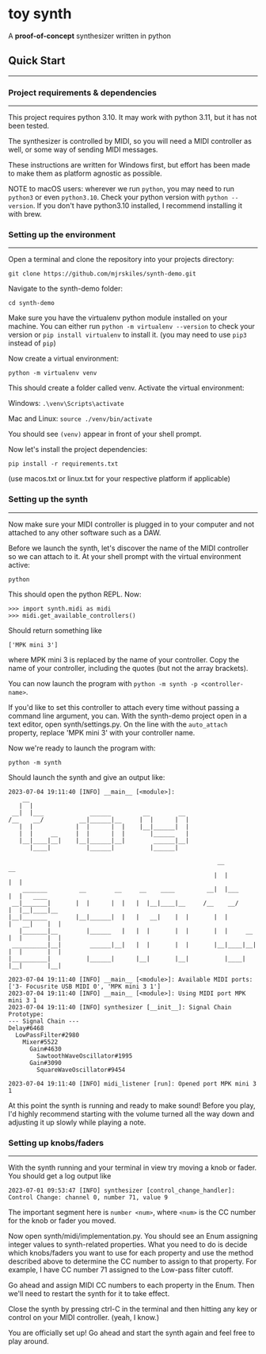 # toy synth

A __proof-of-concept__ synthesizer written in python

## Quick Start
---

### Project requirements & dependencies
---

This project requires python 3.10. It may work with python 3.11, but it has not been tested.

The synthesizer is controlled by MIDI, so you will need a MIDI controller as well, or some way of sending MIDI messages.

These instructions are written for Windows first, but effort has been made to make them as platform agnostic as possible.

NOTE to macOS users: wherever we run ```python```, you may need to run ```python3``` or even ```python3.10```. Check your python version with ```python --version```. If you don't have python3.10 installed, I recommend installing it with brew.

### Setting up the environment
---

Open a terminal and clone the repository into your projects directory:

```git clone https://github.com/mjrskiles/synth-demo.git```

Navigate to the synth-demo folder:

```cd synth-demo```

Make sure you have the virtualenv python module installed on your machine. You can either run ```python -m virtualenv --version``` to check your version or ```pip install virtualenv``` to install it. (you may need to use ```pip3``` instead of ```pip```)

Now create a virtual environment:

```python -m virtualenv venv```

This should create a folder called venv. Activate the virtual environment:

Windows: ```.\venv\Scripts\activate```

Mac and Linux: ```source ./venv/bin/activate```

You should see ```(venv)``` appear in front of your shell prompt.

Now let's install the project dependencies:

```pip install -r requirements.txt```

(use macos.txt or linux.txt for your respective platform if applicable)

### Setting up the synth
---

Now make sure your MIDI controller is plugged in to your computer and not attached to any other software such as a DAW.

Before we launch the synth, let's discover the name of the MIDI controller so we can attach to it. At your shell prompt with the virtual environment active:

```python```

This should open the python REPL. Now:

```
>>> import synth.midi as midi
>>> midi.get_available_controllers()
```

Should return something like 

```['MPK mini 3']```

where MPK mini 3 is replaced by the name of your controller. Copy the name of your controller, including the quotes (but not the array brackets).

You can now launch the program with ```python -m synth -p <controller-name>```.

If you'd like to set this controller to attach every time without passing a command line argument, you can. With the synth-demo project open in a text editor, open synth/settings.py. On the line with the ```auto_attach``` property, replace 'MPK mini 3' with your controller name.

Now we're ready to launch the program with:

```python -m synth```

Should launch the synth and give an output like:

```
2023-07-04 19:11:40 [INFO] __main__ [<module>]:
    __
   |  |
 __|  |___             ______         __        __
/__    __/          __|______|__     |  |      |  |
   |  |            |  |      |  |    |__|______|  |
   |  |     __     |  |      |  |       |______   |
   |__|____|__|    |__|______|__|        ______|__|
      |____|          |______|          |______|

                                                           __              __
                                                          |  |            |  |
    _______         __        __     __    ____         __|  |___         |  |   ____
 __|_______|       |  |      |  |   |  |__|____|__     /__    __/         |  |__|____|__
|__|_______        |__|______|  |   |   __|    |  |       |  |            |   __|    |  |
   |_______|__        |______   |   |  |       |  |       |  |     __     |  |       |  |
 __________|__|        ______|__|   |  |       |  |       |__|____|__|    |  |       |  |
|__________|          |______|      |__|       |__|          |____|       |__|       |__|

2023-07-04 19:11:40 [INFO] __main__ [<module>]: Available MIDI ports: ['3- Focusrite USB MIDI 0', 'MPK mini 3 1']
2023-07-04 19:11:40 [INFO] __main__ [<module>]: Using MIDI port MPK mini 3 1
2023-07-04 19:11:40 [INFO] synthesizer [__init__]: Signal Chain Prototype:
--- Signal Chain ---
Delay#6468
  LowPassFilter#2980
    Mixer#5522
      Gain#4630
        SawtoothWaveOscillator#1995
      Gain#3090
        SquareWaveOscillator#9454

2023-07-04 19:11:40 [INFO] midi_listener [run]: Opened port MPK mini 3 1
```

At this point the synth is running and ready to make sound! Before you play, I'd highly recommend starting with the volume turned all the way down and adjusting it up slowly while playing a note.

### Setting up knobs/faders
---

With the synth running and your terminal in view try moving a knob or fader. You should get a log output like

```2023-07-01 09:53:47 [INFO] synthesizer [control_change_handler]: Control Change: channel 0, number 71, value 9```

The important segment here is ```number <num>```, where ```<num>``` is the CC number for the knob or fader you moved.

Now open synth/midi/implementation.py. You should see an Enum assigning integer values to synth-related properties. What you need to do is decide which knobs/faders you want to use for each property and use the method described above to determine the CC number to assign to that property. For example, I have CC number 71 assigned to the Low-pass filter cutoff.

Go ahead and assign MIDI CC numbers to each property in the Enum. Then we'll need to restart the synth for it to take effect.

Close the synth by pressing ctrl-C in the terminal and then hitting any key or control on your MIDI controller. (yeah, I know.)

You are officially set up! Go ahead and start the synth again and feel free to play around.